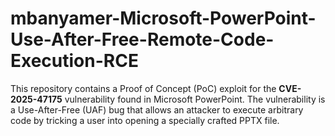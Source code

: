 # mbanyamer-Microsoft-PowerPoint-Use-After-Free-Remote-Code-Execution-RCE
This repository contains a Proof of Concept (PoC) exploit for the **CVE-2025-47175** vulnerability found in Microsoft PowerPoint.   The vulnerability is a Use-After-Free (UAF) bug that allows an attacker to execute arbitrary code by tricking a user into opening a specially crafted PPTX file.

